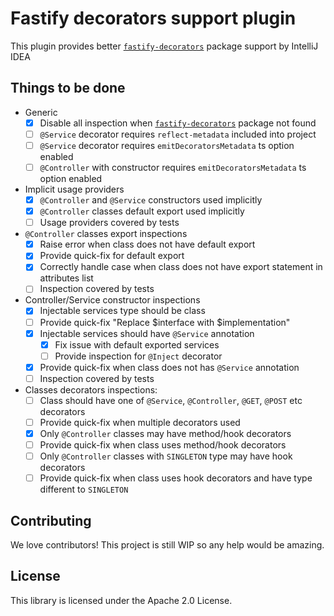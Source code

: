 # Fastify decorators support plugin

This plugin provides better [`fastify-decorators`] package support by IntelliJ IDEA

## Things to be done

- Generic
   - [x] Disable all inspection when [`fastify-decorators`] package not found
   - [ ] `@Service` decorator requires `reflect-metadata` included into project
   - [ ] `@Service` decorator requires `emitDecoratorsMetadata` ts option enabled
   - [ ] `@Controller` with constructor requires `emitDecoratorsMetadata` ts option enabled

- Implicit usage providers
   - [x] `@Controller` and `@Service` constructors used implicitly
   - [x] `@Controller` classes default export used implicitly
   - [ ] Usage providers covered by tests

- `@Controller` classes export inspections
   - [x] Raise error when class does not have default export
   - [x] Provide quick-fix for default export
   - [x] Correctly handle case when class does not have export statement in attributes list
   - [ ] Inspection covered by tests

- Controller/Service constructor inspections
   - [x] Injectable services type should be class
   - [ ] Provide quick-fix "Replace $interface with $implementation"
   - [x] Injectable services should have `@Service` annotation
      - [x] Fix issue with default exported services
      - [ ] Provide inspection for `@Inject` decorator
   - [x] Provide quick-fix when class does not has `@Service` annotation
   - [ ] Inspection covered by tests

- Classes decorators inspections:
   - [ ] Class should have one of `@Service`, `@Controller`, `@GET`, `@POST` etc decorators
   - [ ] Provide quick-fix when multiple decorators used
   - [x] Only `@Controller` classes may have method/hook decorators
   - [ ] Provide quick-fix when class uses method/hook decorators
   - [ ] Only `@Controller` classes with `SINGLETON` type may have hook decorators
   - [ ] Provide quick-fix when class uses hook decorators and have type different to `SINGLETON`

## Contributing

We love contributors! This project is still WIP so any help would be amazing.

## License

This library is licensed under the Apache 2.0 License.

[`fastify-decorators`]: https://npmjs.org/package/fastify-decorators
